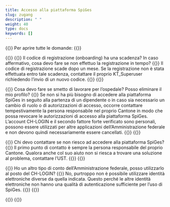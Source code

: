 ```yaml
---
title: Accesso alla piattaforma SpiGes
slug: zugang 
description: " "
weight: 40
type: docs
keywords: []
---
```


{{<faqBlock>}}
Per aprire tutte le domande: {{<collapsibleGroupCommand groupId="zugang">}}

{{<numberedList>}}
{{<listItem>}}
Il codice di registrazione (onboarding) ha una scadenza? In caso affermativo, cosa devo fare se non effettuo la registrazione in tempo?
{{<collapsibleBlock groupId="zugang">}}
Il codice di registrazione scade dopo un mese. Se la registrazione non è stata effettuata entro tale scadenza, contattare il proprio KT_Superuser richiedendo l’invio di un nuovo codice.
{{</collapsibleBlock>}}
{{</listItem>}}

{{<listItem>}}
Cosa devo fare se smetto di lavorare per l’ospedale? Posso eliminare il mio profilo?
{{<collapsibleBlock groupId="zugang">}}
Se non si ha più bisogno di accedere alla piattaforma SpiGes in seguito alla partenza di un dipendente o in caso sia necessario un cambio di ruolo o di autorizzazioni di accesso, occorre contattare tempestivamente la persona responsabile nel proprio Cantone in modo che possa revocare le autorizzazioni di accesso alla piattaforma SpiGes. L’account CH-LOGIN e il secondo fattore forte verificato sono personali, possono essere utilizzati per altre applicazioni dell’Amministrazione federale e non devono quindi necessariamente essere cancellati.
{{</collapsibleBlock>}}
{{</listItem>}}

{{<listItem>}}
Chi devo contattare se non riesco ad accedere alla piattaforma SpiGes?
{{<collapsibleBlock groupId="zugang">}}
Il primo punto di contatto è sempre la persona responsabile del proprio Cantone. Qualora anche col suo aiuto non si riesca a trovare una soluzione al problema, contattare l’UST.
{{</collapsibleBlock>}}
{{</listItem>}}

{{<listItem>}}
Ho un altro tipo di conto dell’Amministrazione federale, posso utilizzarlo al posto del CH-LOGIN?
{{<collapsibleBlock groupId="zugang">}}
No, purtroppo non è possibile utilizzare identità elettroniche diverse da quella indicata. Questo perché le altre identità elettroniche non hanno una qualità di autenticazione sufficiente per l’uso di SpiGes.
{{</collapsibleBlock>}}
{{</listItem>}}

{{</numberedList>}}
{{</faqBlock>}}
